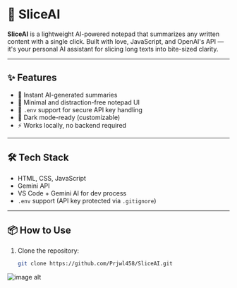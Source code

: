 # 🚀 SliceAI

**SliceAI** is a lightweight AI-powered notepad that summarizes any written content with a single click. Built with love, JavaScript, and OpenAI's API — it's your personal AI assistant for slicing long texts into bite-sized clarity.

---

## ✨ Features

- 🧠 Instant AI-generated summaries  
- 📝 Minimal and distraction-free notepad UI  
- 🔐 `.env` support for secure API key handling  
- 🌙 Dark mode-ready (customizable)  
- ⚡ Works locally, no backend required  

---

## 🛠️ Tech Stack

- HTML, CSS, JavaScript  
- Gemini API  
- VS Code + Gemini AI for dev process  
- `.env` support (API key protected via `.gitignore`)

---

## 📦 How to Use

1. Clone the repository:  
   ```bash
   git clone https://github.com/Prjwl458/SliceAI.git

![image alt](https://github.com/Prjwl458/SliceAI/blob/def8310e85ece2ec8302f55fce2c63a76fe4a736/Screenshot%202025-07-31%20193427.jpg)
